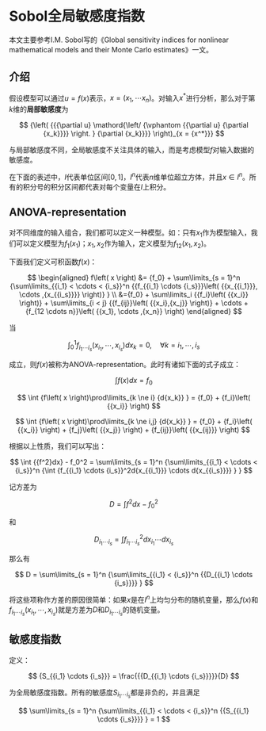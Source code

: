 # Sobol全局敏感度指数

本文主要参考I.M. Sobol写的《Global sensitivity indices for nonlinear mathematical models and their Monte Carlo estimates》一文。

## 介绍

假设模型可以通过$u=f\left(x\right)$表示，$x=\left(x_1,\cdots x_n\right)$。对输入$x^*$进行分析，那么对于第$k$维的**局部敏感度**为

$$
{\left( {{{\partial u} \mathord{\left/
 {\vphantom {{\partial u} {\partial {x_k}}}} \right.
 } {\partial {x_k}}}} \right)_{x = {x^*}}}
$$

与局部敏感度不同，全局敏感度不关注具体的输入，而是考虑模型$f$对输入数据的敏感度。

在下面的表述中，$I$代表单位区间$\left[0,1\right]$，$I^n$代表$n$维单位超立方体，并且$x \in I^n$。所有的积分号的积分区间都代表对每个变量在$I$上积分。

## ANOVA-representation

对不同维度的输入组合，我们都可以定义一种模型。如：只有$x_1$作为模型输入，我们可以定义模型为$f_1\left(x_1\right)$；$x_1,x_2$作为输入，定义模型为$f_{12}\left(x_1,x_2\right)$。

下面我们定义可积函数$f\left(x\right)$：

$$
\begin{aligned}
f\left( x \right) 
&= {f_0} + \sum\limits_{s = 1}^n {\sum\limits_{{i_1} <  \cdots  < {i_s}}^n {{f_{{i_1} \cdots {i_s}}}\left( {{x_{{i_1}}}, \cdots ,{x_{{i_s}}}} \right)} }  \\
&={f_0} + \sum\limits_i {{f_i}\left( {{x_i}} \right)}  + \sum\limits_{i < j} {{f_{ij}}\left( {{x_i},{x_j}} \right)}  +  \cdots  + {f_{12 \cdots n}}\left( {{x_1}, \cdots ,{x_n}} \right)
\end{aligned}
$$

当

$$
\int_0^1 {{f_{{i_1} \cdots {i_s}}}\left( {{x_{{i_1}}}, \cdots ,{x_{{i_s}}}} \right)d{x_k}}  = 0,\quad \forall k = {i_1}, \cdots ,{i_s}
$$

成立，则$f\left(x\right)$被称为ANOVA-representation。此时有诸如下面的式子成立：

$$
\int {f\left( x \right)dx}  = {f_0}
$$

$$
\int {f\left( x \right)\prod\limits_{k \ne i} {d{x_k}} }  = {f_0} + {f_i}\left( {{x_i}} \right)
$$

$$
\int {f\left( x \right)\prod\limits_{k \ne i,j} {d{x_k}} }  = {f_0} + {f_i}\left( {{x_i}} \right) + {f_j}\left( {{x_j}} \right) + {f_{ij}}\left( {{x_{ij}}} \right)
$$

根据以上性质，我们可以写出：

$$
\int {{f^2}dx}  - f_0^2 = \sum\limits_{s = 1}^n {\sum\limits_{{i_1} <  \cdots  < {i_s}}^n {\int {f_{{i_1} \cdots {i_s}}^2d{x_{{i_1}}} \cdots d{x_{{i_s}}}} } }
$$

记方差为

$$
D = \int {{f^2}dx}  - f_0^2
$$

和

$$
{D_{{i_1} \cdots {i_s}}} = \int {f_{{i_1} \cdots {i_s}}^2d{x_{{i_1}}} \cdots d{x_{{i_s}}}}
$$

那么有

$$
D = \sum\limits_{s = 1}^n {\sum\limits_{{i_1} < {i_s}}^n {{D_{{i_1} \cdots {i_s}}}} }
$$

将这些项称作方差的原因很简单：如果$x$是在$I^n$上均匀分布的随机变量，那么$f\left(x\right)$和$f_{{i_1} \cdots {i_s}}\left(x_{i_1},\cdots,x_{i_s}\right)$就是方差为$D$和$D_{i_1 \cdots i_s}$的随机变量。

## 敏感度指数

定义：

$$
{S_{{i_1} \cdots {i_s}}} = \frac{{{D_{{i_1} \cdots {i_s}}}}}{D}
$$

为全局敏感度指数。所有的敏感度${S_{{i_1} \cdots {i_s}}}$都是非负的，并且满足

$$
\sum\limits_{s = 1}^n {\sum\limits_{{i_1} <  \cdots  < {i_s}}^n {{S_{{i_1} \cdots {i_s}}}} }  = 1
$$
